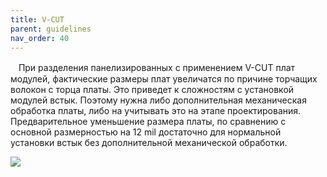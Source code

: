 ```yaml
---
title: V-CUT
parent: guidelines
nav_order: 40
---
```


ㅤПри разделения панелизированных с применением V-CUT плат модулей, фактические размеры плат увеличатся по причине торчащих волокон с торца платы. Это приведет к сложностям с установкой модулей встык. Поэтому нужна либо дополнительная механическая обработка платы, либо на учитывать это на этапе проектирования. Предварительное уменьшение размера платы, по сравнению с основной размерностью на 12 mil достаточно для нормальной установки встык без дополнительной механической обработки.

![](../img/vcut.png)

